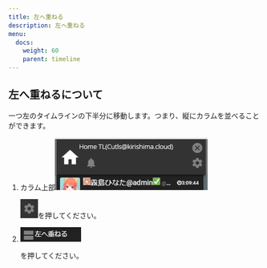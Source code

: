 ```yaml
---
title: 左へ重ねる
description: 左へ重ねる
menu:
  docs:
    weight: 60
    parent: timeline
---
```


## 左へ重ねるについて

一つ左のタイムラインの下半分に移動します。つまり、縦にカラムを並べることができます。

1. カラム上部![timeline4](https://raw.githubusercontent.com/cutls/TheDeskDocs/master/media/timeline4.png)  

   ![timeline8](https://raw.githubusercontent.com/cutls/TheDeskDocs/master/media/timeline8.png)を押してください。

2. ![timeline29](https://raw.githubusercontent.com/cutls/TheDeskDocs/master/media/timeline29.png)  

   を押してください。

